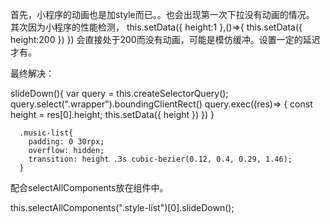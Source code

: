 首先，小程序的动画也是加style而已。。也会出现第一次下拉没有动画的情况。
其次因为小程序的性能检测，
this.setData({
  height:1
},()=>{
  this.setData({
    height:200
  })
})
会直接处于200而没有动画，可能是模仿缓冲。设置一定的延迟才有。

最终解决：
  <view class="music-list" style="height:{{(height||0)+'px'}}">
    <div class="wrapper">
    </div>
  </view>
  slideDown(){
          var query = this.createSelectorQuery();
          query.select(".wrapper").boundingClientRect()
          query.exec((res)=> {
              const height = res[0].height;
              this.setData({
                  height
              })
          })
      }

      .music-list{
        padding: 0 30rpx;
        overflow: hidden;
        transition: height .3s cubic-bezier(0.12, 0.4, 0.29, 1.46);
      }


  配合selectAllComponents放在组件中。

   this.selectAllComponents(".style-list")[0].slideDown();

